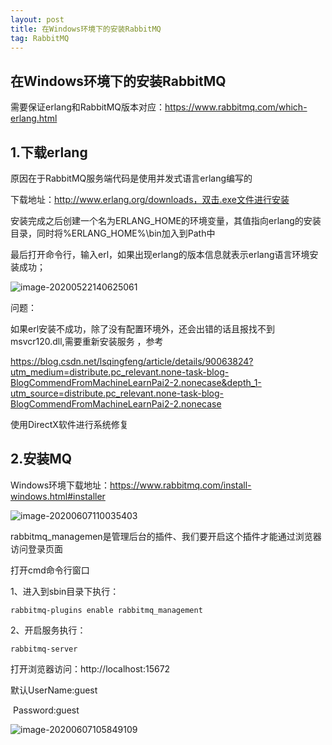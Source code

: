 ```yaml
---
layout: post
title: 在Windows环境下的安装RabbitMQ
tag: RabbitMQ
---
```


## 在Windows环境下的安装RabbitMQ

需要保证erlang和RabbitMQ版本对应：https://www.rabbitmq.com/which-erlang.html

## 1.下载erlang 

原因在于RabbitMQ服务端代码是使用并发式语言erlang编写的

下载地址：http://www.erlang.org/downloads，双击.exe文件进行安装

安装完成之后创建一个名为ERLANG_HOME的环境变量，其值指向erlang的安装目录，同时将%ERLANG_HOME%\bin加入到Path中

最后打开命令行，输入erl，如果出现erlang的版本信息就表示erlang语言环境安装成功；

![image-20200522140625061](https://gitee.com/XiaoShenKeHeBen/Static/raw/master/image/202005/22/140626-957692.png)

问题：

如果erl安装不成功，除了没有配置环境外，还会出错的话且报找不到msvcr120.dll,需要重新安装服务 ，参考

https://blog.csdn.net/lsqingfeng/article/details/90063824?utm_medium=distribute.pc_relevant.none-task-blog-BlogCommendFromMachineLearnPai2-2.nonecase&depth_1-utm_source=distribute.pc_relevant.none-task-blog-BlogCommendFromMachineLearnPai2-2.nonecase

使用DirectX软件进行系统修复

## 2.安装MQ

Windows环境下载地址：https://www.rabbitmq.com/install-windows.html#installer

![image-20200607110035403](https://gitee.com/XiaoShenKeHeBen/Static/raw/master/image/202006/07/110035-857328.png)

rabbitmq_managemen是管理后台的插件、我们要开启这个插件才能通过浏览器访问登录页面

打开cmd命令行窗口

1、进入到sbin目录下执行：

```
rabbitmq-plugins enable rabbitmq_management
```

2、开启服务执行：

```
rabbitmq-server
```

打开浏览器访问：http://localhost:15672

默认UserName:guest  

​		Password:guest

![image-20200607105849109](https://gitee.com/XiaoShenKeHeBen/Static/raw/master/image/202006/07/105849-872962.png)